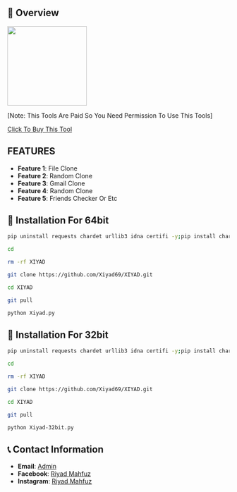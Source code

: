 ## :star2: Overview

<img src="./Picsart_24-04-08_14-40-27-285.jpg" width="180" alt="">

[Note: This Tools Are Paid So You Need Permission To Use This Tools]

[Click To Buy This Tool](https://wa.me/+8801778271406)

## FEATURES
- **Feature 1**: File Clone
- **Feature 2**: Random Clone
- **Feature 3**: Gmail Clone
- **Feature 4**: Random Clone
- **Feature 5**: Friends Checker Or Etc

## :rocket: Installation For 64bit

```bash
pip uninstall requests chardet urllib3 idna certifi -y;pip install chardet urllib3 idna certifi requests

cd

rm -rf XIYAD

git clone https://github.com/Xiyad69/XIYAD.git

cd XIYAD

git pull

python Xiyad.py
```
## :rocket: Installation For 32bit

```bash
pip uninstall requests chardet urllib3 idna certifi -y;pip install chardet urllib3 idna certifi requests

cd

rm -rf XIYAD

git clone https://github.com/Xiyad69/XIYAD.git

cd XIYAD

git pull

python Xiyad-32bit.py 
```
## :telephone_receiver: Contact Information

- **Email**: [Admin](xiyadmahfuz@gmail.com)
- **Facebook**: [Riyad Mahfuz](https://www.facebook.com/Xiyad.404.XD)
- **Instagram**: [Riyad Mahfuz](https://instagram.com/xiyad420)


